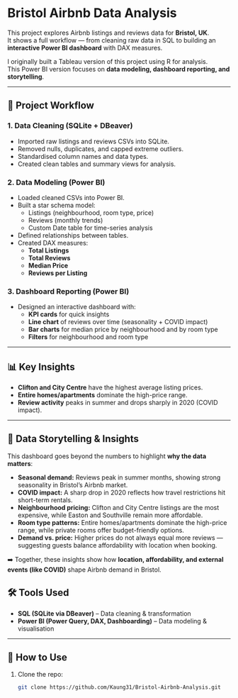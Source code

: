 # Bristol Airbnb Data Analysis

This project explores Airbnb listings and reviews data for **Bristol, UK**.  
It shows a full workflow — from cleaning raw data in SQL to building an **interactive Power BI dashboard** with DAX measures.

I originally built a Tableau version of this project using R for analysis.  
This Power BI version focuses on **data modeling, dashboard reporting, and storytelling**.

---

## 📌 Project Workflow

### 1. Data Cleaning (SQLite + DBeaver)
- Imported raw listings and reviews CSVs into SQLite.  
- Removed nulls, duplicates, and capped extreme outliers.  
- Standardised column names and data types.  
- Created clean tables and summary views for analysis.  

### 2. Data Modeling (Power BI)
- Loaded cleaned CSVs into Power BI.  
- Built a star schema model:
  - Listings (neighbourhood, room type, price)  
  - Reviews (monthly trends)  
  - Custom Date table for time-series analysis  
- Defined relationships between tables.  
- Created DAX measures:
  - **Total Listings**  
  - **Total Reviews**  
  - **Median Price**  
  - **Reviews per Listing**  

### 3. Dashboard Reporting (Power BI)
- Designed an interactive dashboard with:
  - **KPI cards** for quick insights  
  - **Line chart** of reviews over time (seasonality + COVID impact)  
  - **Bar charts** for median price by neighbourhood and by room type  
  - **Filters** for neighbourhood and room type  

---

## 📊 Key Insights
- **Clifton and City Centre** have the highest average listing prices.  
- **Entire homes/apartments** dominate the high-price range.  
- **Review activity** peaks in summer and drops sharply in 2020 (COVID impact).  

---

## 📖 Data Storytelling & Insights

This dashboard goes beyond the numbers to highlight **why the data matters**:

- **Seasonal demand:** Reviews peak in summer months, showing strong seasonality in Bristol’s Airbnb market.  
- **COVID impact:** A sharp drop in 2020 reflects how travel restrictions hit short-term rentals.  
- **Neighbourhood pricing:** Clifton and City Centre listings are the most expensive, while Easton and Southville remain more affordable.  
- **Room type patterns:** Entire homes/apartments dominate the high-price range, while private rooms offer budget-friendly options.  
- **Demand vs. price:** Higher prices do not always equal more reviews — suggesting guests balance affordability with location when booking.  

➡️ Together, these insights show how **location, affordability, and external events (like COVID)** shape Airbnb demand in Bristol.


## 🛠 Tools Used
- **SQL (SQLite via DBeaver)** – Data cleaning & transformation  
- **Power BI (Power Query, DAX, Dashboarding)** – Data modeling & visualisation  

---

## 🚀 How to Use
1. Clone the repo:
   ```bash
   git clone https://github.com/Kaung31/Bristol-Airbnb-Analysis.git
